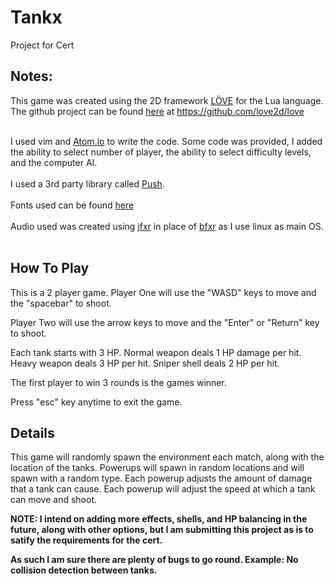 # Tankx
Project for Cert

<h2><b>Notes:</b></h2>
This game was created using the 2D framework <a href="https://love2d.org/">LÖVE</a> for the Lua language.
The github project can be found <a href="https://github.com/love2d/love">here</a> at <a href="https://github.com/love2d/love">https://github.com/love2d/love</a></br></br>

I used vim and <a href="https://atom.io/">Atom.io</a> to write the code.  Some code was provided, I added the ability to select number of player, the ability to select difficulty levels, and the computer AI.</br></br>
I used a 3rd party library called <a href="https://github.com/Ulydev/push">Push</a>.</br></br>
Fonts used can be found <a href="https://www.dafont.com/04b-03.font">here</a></br></br>
Audio used was created using <a href="https://github.com/ttencate/jfxr">jfxr</a> in place of <a href="http://www.bfxr.net/">bfxr</a> as I use linux as main OS.</br></br>

<h2><b>How To Play</b></h2>
This is a 2 player game.
Player One will use the "WASD" keys to move and the "spacebar" to shoot.

Player Two will use the arrow keys to move and the "Enter" or "Return" key to shoot.

Each tank starts with 3 HP.  Normal weapon deals 1 HP damage per hit. Heavy weapon deals 3 HP per hit. Sniper shell deals 2 HP per hit.

The first player to win 3 rounds is the games winner.

Press "esc" key anytime to exit the game.

<h2><b>Details</b></h2>
This game will randomly spawn the environment each match, along with the location of the tanks.
Powerups will spawn in random locations and will spawn with a random type.
Each powerup adjusts the amount of damage that a tank can cause.
Each powerup will adjust the speed at which a tank can move and shoot.

<b>NOTE: I intend on adding more effects, shells, and HP balancing in the future, along with other options, but I am submitting this project as is to satify the requirements for the cert.

As such I am sure there are plenty of bugs to go round.  Example: No collision detection between tanks.</b>
